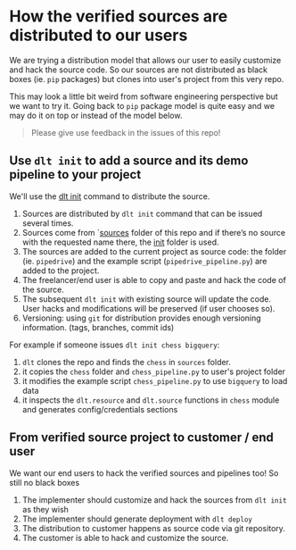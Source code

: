 # How the verified sources are distributed to our users

We are trying a distribution model that allows our user to easily customize and hack the source code. So our sources are not distributed as black boxes (ie. `pip` packages) but clones into user's project from this very repo.

This may look a little bit weird from software engineering perspective but we want to try it. Going back to `pip` package model is quite easy and we may do it on top or instead of the model below.

> Please give use feedback in the issues of this repo!

## Use `dlt init` to add a source and its demo pipeline to your project

We'll use the [dlt init](https://dlthub.com/docs/walkthroughs/add-a-pipeline) command to distribute the source.


1. Sources are distributed by `dlt init` command that can be issued several times.
2. Sources come from `[sources](sources) folder of this repo and if there’s no source with the requested name there, the [init](init) folder is used.
3. The sources are added to the current project as source code: the folder (ie. `pipedrive`) and the example script (`pipedrive_pipeline.py`) are added to the project.
4. The freelancer/end user is able to copy and paste and hack the code of the source.
5. The subsequent `dlt init` with existing source will update the code. User hacks and modifications will be preserved (if user chooses so).
6. Versioning: using `git` for distribution provides enough versioning information. (tags, branches, commit ids)

For example if someone issues `dlt init chess bigquery`:

1. `dlt` clones the repo and finds the `chess` in `sources` folder.
2. it copies the `chess` folder and `chess_pipeline.py` to user's project folder
3. it modifies the example script `chess_pipeline.py` to use `bigquery` to load data
4. it inspects the `dlt.resource` and `dlt.source` functions in `chess` module and generates config/credentials sections


## From verified source project to customer / end user
We want our end users to hack the verified sources and pipelines too! So still no black boxes

1. The implementer should customize and hack the sources from `dlt init` as they wish
2. The implementer should generate deployment with `dlt deploy`
3. The distribution to customer happens as source code via git repository.
4. The customer is able to hack and customize the source.
